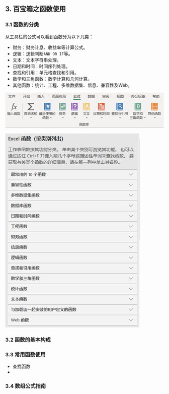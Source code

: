 ## 3. 百宝箱之函数使用





### 3.1 函数的分类

从工具栏的公式可以看到函数分为以下几类：

* 财务：财务计息、收益率等计算公式。
* 逻辑：逻辑判断`AND OR IF`等。
* 文本：文本字符串处理。
* 日期和时间：时间序列处理。
* 查找和引用：单元格查找和引用。
* 数学和三角函数：数学计算和几何计算。
* 其他函数：统计、工程、多维数据集、信息、兼容性及Web。

![image-20210804175034153](images/image-20210804175034153.png)

![image-20210803190242770](images/image-20210803190242770.png)

### 3.2 函数的基本构成



### 3.3 常用函数使用

* 查找函数
* 

### 3.4 数组公式指南

